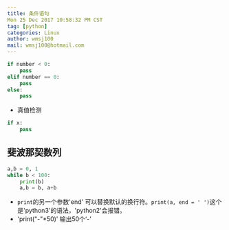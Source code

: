 ```yaml
---
title: 条件语句
Mon 25 Dec 2017 10:58:32 PM CST
tag: [python]
categories: Linux
author: wmsj100
mail: wmsj100@hotmail.com
---
```


```python
if number < 0:
    pass
elif number == 0:
    pass
else:
    pass
```

- 真值检测
```python
if x:
    pass
```

## 斐波那契数列
```python
a,b = 0, 1
while b < 100:
    print(b)
    a,b = b, a+b
```

- `print`的另一个参数'end' 可以替换默认的换行符。`print(a, end = ' ')`这个是'python3'的语法，'python2'会报错。
- 'print("-"*50)' 输出50个‘-’
